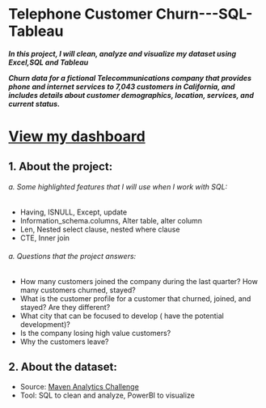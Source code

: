 # Telephone Customer Churn---SQL-Tableau
***In this project, I will clean, analyze and visualize my dataset using Excel,SQL and Tableau***

***Churn data for a fictional Telecommunications company that provides phone and internet services to 7,043 customers in California, and includes details about customer demographics, location, services, and current status.***


# [View my dashboard](https://public.tableau.com/app/profile/alissa.dao/viz/customerdashboard_16735595593520/Dashboard1)

## 1. About the project: 
###### a. Some highlighted features that I will use when I work with SQL: 
- Having, ISNULL, Except, update 
- Information_schema.columns, Alter table, alter column
- Len, Nested select clause, nested where clause
- CTE, Inner join

###### a. Questions that the project answers: 
- How many customers joined the company during the last quarter? How many customers churned, stayed?
- What is the customer profile for a customer that churned, joined, and stayed? Are they different?
- What city that can be focused to develop ( have the potential development)?
- Is the company losing high value customers?
- Why the customers leave? 


## 2. About the dataset: 
- Source: [Maven Analytics Challenge](https://www.mavenanalytics.io/data-playground)
- Tool: SQL to clean and analyze, PowerBI to visualize

